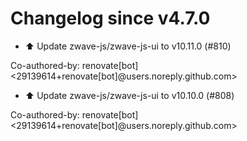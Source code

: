 # Changelog since v4.7.0
- ⬆️ Update zwave-js/zwave-js-ui to v10.11.0 (#810)

Co-authored-by: renovate[bot] <29139614+renovate[bot]@users.noreply.github.com> 
- ⬆️ Update zwave-js/zwave-js-ui to v10.10.0 (#808)

Co-authored-by: renovate[bot] <29139614+renovate[bot]@users.noreply.github.com> 
